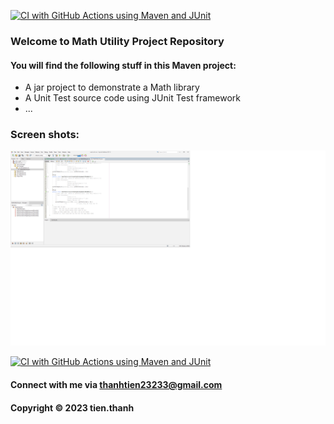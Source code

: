 [![CI with GitHub Actions using Maven and JUnit](https://github.com/thanhtien23233/math-util-mvn/actions/workflows/maven.yml/badge.svg)](https://github.com/thanhtien23233/math-util-mvn/actions/workflows/maven.yml)

### Welcome to Math Utility Project Repository 

#### You will find the following stuff in this Maven project:

* A jar project to demonstrate a Math library
* A Unit Test source code using JUnit Test framework
* ...

### Screen shots: 
![Source-code-with-JUnit](https://github.com/thanhtien23233/math-util-mvn/blob/main/ScreenShot/Source-code-with-JUnit.png)

[![CI with GitHub Actions using Maven and JUnit](https://github.com/thanhtien23233/math-util-mvn/actions/workflows/maven.yml/badge.svg)](https://github.com/thanhtien23233/math-util-mvn/actions/workflows/maven.yml)

#### Connect with me via thanhtien23233@gmail.com

#### Copyright &#169; 2023 tien.thanh
